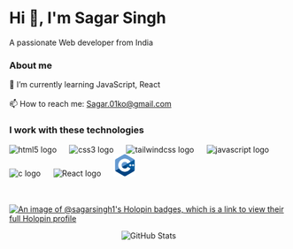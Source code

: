 <h1 >Hi 👋, I'm Sagar Singh</h1>

<p >A passionate Web developer from India</p>

<h3 >About me</h3>

<p >
  🌱 I’m currently learning JavaScript, React<br><br>
  📫 How to reach me: <a href="mailto:Sagar.01ko@gmail.com">Sagar.01ko@gmail.com</a>
</p>

<h3 >I work with these technologies</h3>

<div >
  <img src="https://cdn.jsdelivr.net/gh/devicons/devicon/icons/html5/html5-original.svg" height="40" alt="html5 logo" />
  <img width="15" />
  <img src="https://cdn.jsdelivr.net/gh/devicons/devicon/icons/css3/css3-original.svg" height="40" alt="css3 logo" />
  <img width="15" />
  <img src="https://upload.wikimedia.org/wikipedia/commons/d/d5/Tailwind_CSS_Logo.svg" height="40" alt="tailwindcss logo" />
  <img width="15" />
  <img src="https://cdn.jsdelivr.net/gh/devicons/devicon/icons/javascript/javascript-original.svg" height="40" alt="javascript logo" />
  <img width="15" />
  <img src="https://cdn.jsdelivr.net/gh/devicons/devicon/icons/c/c-original.svg" height="40" alt="c logo" />
  <img width="15" />
  <img src="https://cdn.jsdelivr.net/gh/devicons/devicon/icons/react/react-original.svg" height="40" alt="React logo" />
  <img width="15" />
  <img src="https://github.com/devicons/devicon/blob/v2.15.1/icons/cplusplus/cplusplus-original.svg" height="40" alt="C++ logo" />
  <img width="15" />
</div>
<br>
<br>


[![An image of @sagarsingh1's Holopin badges, which is a link to view their full Holopin profile](https://holopin.me/sagarsingh1)](https://holopin.io/@sagarsingh1)

<p style="text-align: center;">
  <img src="https://github-readme-stats.vercel.app/api?username=SAGARSINGH-1&show_icons=true&theme=radical" alt="GitHub Stats" />
</p>

